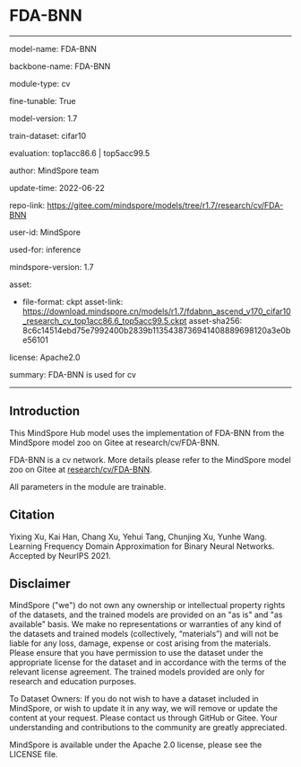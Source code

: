 # FDA-BNN

---

model-name: FDA-BNN

backbone-name: FDA-BNN

module-type: cv

fine-tunable: True

model-version: 1.7

train-dataset: cifar10

evaluation: top1acc86.6 | top5acc99.5

author: MindSpore team

update-time: 2022-06-22

repo-link: <https://gitee.com/mindspore/models/tree/r1.7/research/cv/FDA-BNN>

user-id: MindSpore

used-for: inference

mindspore-version: 1.7

asset:

-
    file-format: ckpt
    asset-link: <https://download.mindspore.cn/models/r1.7/fdabnn_ascend_v170_cifar10_research_cv_top1acc86.6_top5acc99.5.ckpt>
    asset-sha256: 8c6c14514ebd75e7992400b2839b1135438736941408889698120a3e0be56101

license: Apache2.0

summary: FDA-BNN is used for cv

---

## Introduction

This MindSpore Hub model uses the implementation of FDA-BNN from the MindSpore model zoo on Gitee at research/cv/FDA-BNN.

FDA-BNN is a cv network. More details please refer to the MindSpore model zoo on Gitee at [research/cv/FDA-BNN](https://gitee.com/mindspore/models/blob/r1.7/research/cv/FDA-BNN/README.md).

All parameters in the module are trainable.

## Citation

Yixing Xu,  Kai Han, Chang Xu, Yehui Tang, Chunjing Xu, Yunhe Wang. Learning Frequency Domain Approximation for Binary Neural Networks. Accepted by NeurIPS 2021.

## Disclaimer

MindSpore ("we") do not own any ownership or intellectual property rights of the datasets, and the trained models are provided on an "as is" and "as available" basis. We make no representations or warranties of any kind of the datasets and trained models (collectively, “materials”) and will not be liable for any loss, damage, expense or cost arising from the materials. Please ensure that you have permission to use the dataset under the appropriate license for the dataset and in accordance with the terms of the relevant license agreement. The trained models provided are only for research and education purposes.

To Dataset Owners: If you do not wish to have a dataset included in MindSpore, or wish to update it in any way, we will remove or update the content at your request. Please contact us through GitHub or Gitee. Your understanding and contributions to the community are greatly appreciated.

MindSpore is available under the Apache 2.0 license, please see the LICENSE file.
